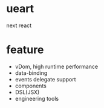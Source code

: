 # ueart
next react


# feature

- vDom, high runtime performance
- data-binding
- events delegate support
- components
- DSL(JSX)
- engineering tools
